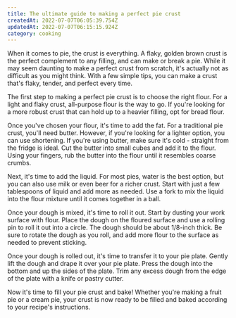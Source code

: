 ```yaml
---
title: The ultimate guide to making a perfect pie crust
createdAt: 2022-07-07T06:05:39.754Z
updatedAt: 2022-07-07T06:15:15.924Z
category: cooking
---
```


When it comes to pie, the crust is everything. A flaky, golden brown crust is the perfect complement to any filling, and can make or break a pie. While it may seem daunting to make a perfect crust from scratch, it's actually not as difficult as you might think. With a few simple tips, you can make a crust that's flaky, tender, and perfect every time.

The first step to making a perfect pie crust is to choose the right flour. For a light and flaky crust, all-purpose flour is the way to go. If you're looking for a more robust crust that can hold up to a heavier filling, opt for bread flour.

Once you've chosen your flour, it's time to add the fat. For a traditional pie crust, you'll need butter. However, if you're looking for a lighter option, you can use shortening. If you're using butter, make sure it's cold - straight from the fridge is ideal. Cut the butter into small cubes and add it to the flour. Using your fingers, rub the butter into the flour until it resembles coarse crumbs.

Next, it's time to add the liquid. For most pies, water is the best option, but you can also use milk or even beer for a richer crust. Start with just a few tablespoons of liquid and add more as needed. Use a fork to mix the liquid into the flour mixture until it comes together in a ball.

Once your dough is mixed, it's time to roll it out. Start by dusting your work surface with flour. Place the dough on the floured surface and use a rolling pin to roll it out into a circle. The dough should be about 1/8-inch thick. Be sure to rotate the dough as you roll, and add more flour to the surface as needed to prevent sticking.

Once your dough is rolled out, it's time to transfer it to your pie plate. Gently lift the dough and drape it over your pie plate. Press the dough into the bottom and up the sides of the plate. Trim any excess dough from the edge of the plate with a knife or pastry cutter.

Now it's time to fill your pie crust and bake! Whether you're making a fruit pie or a cream pie, your crust is now ready to be filled and baked according to your recipe's instructions.
